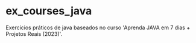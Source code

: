 # ex_courses_java
Exercícios práticos de java baseados no curso 'Aprenda JAVA em 7 dias + Projetos Reais (2023)'.
